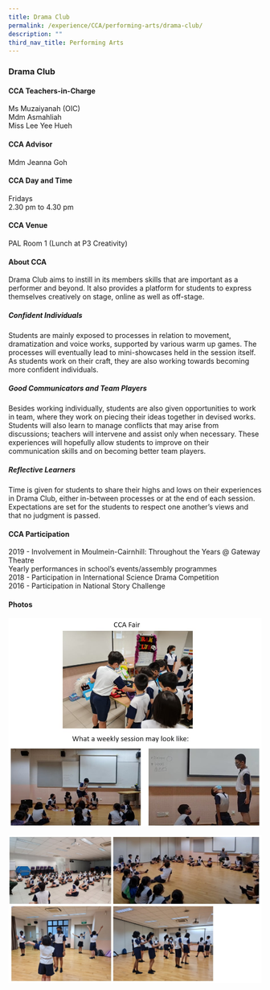 ```yaml
---
title: Drama Club
permalink: /experience/CCA/performing-arts/drama-club/
description: ""
third_nav_title: Performing Arts
---
```



### **Drama Club**
#### **CCA Teachers-in-Charge**
Ms Muzaiyanah (OIC)<br>
Mdm Asmahliah <br>
Miss Lee Yee Hueh

#### **CCA Advisor**
Mdm Jeanna Goh

#### **CCA Day and Time**
Fridays<br>
2.30 pm to 4.30 pm

#### **CCA Venue**
PAL Room 1 (Lunch at P3 Creativity)

#### **About CCA**
Drama Club aims to instill in its members skills that are important as a performer and beyond. It also provides a platform for students to express themselves creatively on stage, online as well as off-stage.

##### **Confident Individuals**
Students are mainly exposed to processes in relation to movement, dramatization and voice works, supported by various warm up games. The processes will eventually lead to mini-showcases held in the session itself. As students work on their craft, they are also working towards becoming more confident individuals.

##### **Good Communicators and Team Players**
Besides working individually, students are also given opportunities to work in team, where they work on piecing their ideas together in devised works. Students will also learn to manage conflicts that may arise from discussions; teachers will intervene and assist only when necessary. These experiences will hopefully allow students to improve on their communication skills and on becoming better team players.

##### **Reflective Learners**
Time is given for students to share their highs and lows on their experiences in Drama Club, either in-between processes or at the end of each session. Expectations are set for the students to respect one another’s views and that no judgment is passed. 

#### **CCA Participation**
2019 - Involvement in Moulmein-Cairnhill: Throughout the Years @ Gateway Theatre<br>
Yearly performances in school’s events/assembly programmes <br>
2018 - Participation in International Science Drama Competition<br>
2016 - Participation in National Story Challenge

#### **Photos**

![](/images/drama%201.jpg)

![](/images/drama%202.jpg)